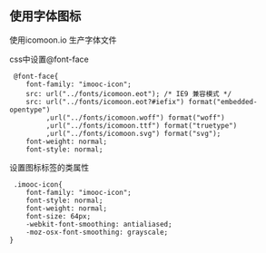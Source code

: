 ## 使用字体图标

使用icomoon.io 生产字体文件

css中设置@font-face
    
     @font-face{
		font-family: "imooc-icon";
		src: url("../fonts/icomoon.eot"); /* IE9 兼容模式 */
		src: url("../fonts/icomoon.eot?#iefix") format("embedded-opentype")
			 ,url("../fonts/icomoon.woff") format("woff")
			 ,url("../fonts/icomoon.ttf") format("truetype")
			 ,url("../fonts/icomoon.svg") format("svg");
		font-weight: normal;
		font-style: normal;

 设置图标标签的类属性

     .imooc-icon{
		font-family: "imooc-icon";
		font-style: normal;
		font-weight: normal;
		font-size: 64px;
		-webkit-font-smoothing: antialiased;
		-moz-osx-font-smoothing: grayscale;
	}

  
